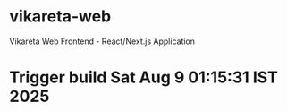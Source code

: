 # vikareta-web
Vikareta Web Frontend - React/Next.js Application
# Trigger build Sat Aug  9 01:15:31 IST 2025

<!-- HTTPS Webhook test: Sat Aug  9 02:06:40 IST 2025 -->

<!-- Direct IP webhook test: Sat Aug  9 02:10:33 IST 2025 -->
